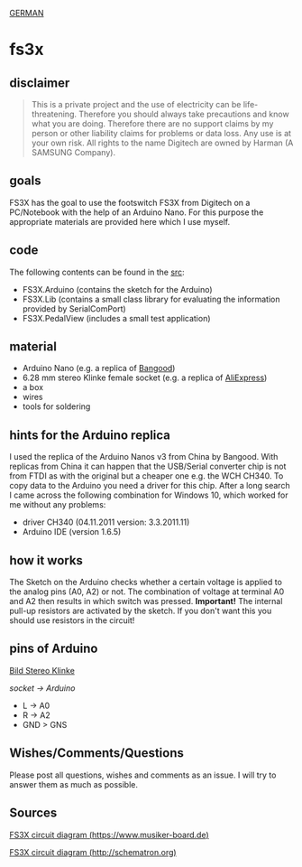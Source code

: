[GERMAN](https://github.com/lutz/fs3x/blob/master/README.md)

# fs3x

## disclaimer

> This is a private project and the use of electricity can be life-threatening. Therefore you should always take precautions and know what you are doing. Therefore there are no support claims by my person or other liability claims for problems or data loss. Any use is at your own risk. All rights to the name Digitech are owned by Harman (A SAMSUNG Company).

## goals

FS3X has the goal to use the footswitch FS3X from Digitech on a PC/Notebook with the help of an Arduino Nano. For this purpose the appropriate materials are provided here which I use myself.

## code

The following contents can be found in the [src](https://github.com/lutz/fs3x/tree/master/src):

- FS3X.Arduino (contains the sketch for the Arduino)
- FS3X.Lib (contains a small class library for evaluating the information provided by SerialComPort)
- FS3X.PedalView (includes a small test application)

## material

- Arduino Nano (e.g. a replica of [Bangood](https://www.banggood.com/3Pcs-ATmega328P-Nano-V3-Controller-Board-Compatible-Arduino-Improved-Version-p-983486.html))
- 6.28 mm stereo Klinke female socket (e.g. a replica of [AliExpress](https://de.aliexpress.com/item/32767247005.html?spm=a2g0s.9042311.0.0.42014c4dqhtAB3))
- a box
- wires
- tools for soldering

## hints for the Arduino replica
I used the replica of the Arduino Nanos v3 from China by Bangood. With replicas from China it can happen that the USB/Serial converter chip is not from FTDI as with the original but a cheaper one e.g. the WCH CH340. To copy data to the Arduino you need a driver for this chip. After a long search I came across the following combination for Windows 10, which worked for me without any problems:
- driver CH340 (04.11.2011 version: 3.3.2011.11)
- Arduino IDE (version 1.6.5)

## how it works

The Sketch on the Arduino checks whether a certain voltage is applied to the analog pins (A0, A2) or not. The combination of voltage at terminal A0 and A2 then results in which switch was pressed. __Important!__ The internal pull-up resistors are activated by the sketch. If you don't want this you should use resistors in the circuit! 

## pins of Arduino

[Bild Stereo Klinke](https://de.wikipedia.org/wiki/Klinkenstecker)

_socket -> Arduino_
- L -> A0 
- R -> A2
- GND > GNS

## Wishes/Comments/Questions
Please post all questions, wishes and comments as an issue. I will try to answer them as much as possible.

## Sources

[FS3X circuit diagram (https://www.musiker-board.de)](https://www.musiker-board.de/threads/fs113x-behringer-fs112-goes-fs3x.486045/) 

[FS3X circuit diagram (http://schematron.org)](http://schematron.org/digitech-fs3x-wiring-diagram.html)
